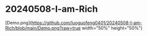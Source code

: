 # 20240508-I-am-Rich

[Demo.png](https://github.com/luoguofeng0401/20240508-I-am-Rich/blob/main/Demo.png?raw=true width="50%" height="50%")
